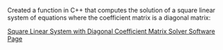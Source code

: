 Created a function in C++ that computes the solution of a square linear system of equations where the coefficient matrix is a diagonal matrix:

[Square Linear System with Diagonal Coefficient Matrix Solver Software Page](https://emilyblackb.github.io/math5610/Software_Manual/diagsolut)
